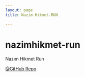```yaml
---
layout: page
title: Nazim Hikmet.RUN

---
```


# nazimhikmet-run
Nazım Hikmet Run

<a href="{{ site.github.repo }}/nazimhikmet-run">@GitHub Repo</a>